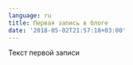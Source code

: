 ```yaml
---
language: ru
title: Первая запись в блоге
date: '2018-05-02T21:57:18+03:00'
---
```

Текст первой записи
